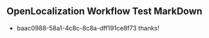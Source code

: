 ## OpenLocalization Workflow Test MarkDown
* baac0988-58a1-4c8c-8c8a-dff191ce8f73 
thanks!<!--HONumber=Mar16_HO3-->
